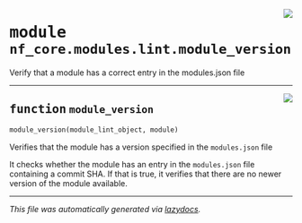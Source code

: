 <!-- markdownlint-disable -->

<a href="../../../../../../tools/nf_core/modules/lint/module_version.py#L0"><img align="right" style="float:right;" src="https://img.shields.io/badge/-source-cccccc?style=flat-square"></a>

# <kbd>module</kbd> `nf_core.modules.lint.module_version`

Verify that a module has a correct entry in the modules.json file

---

<a href="../../../../../../tools/nf_core/modules/lint/module_version.py#L19"><img align="right" style="float:right;" src="https://img.shields.io/badge/-source-cccccc?style=flat-square"></a>

## <kbd>function</kbd> `module_version`

```python
module_version(module_lint_object, module)
```

Verifies that the module has a version specified in the `modules.json` file

It checks whether the module has an entry in the `modules.json` file containing a commit SHA. If that is true, it verifies that there are no newer version of the module available.

---

_This file was automatically generated via [lazydocs](https://github.com/ml-tooling/lazydocs)._
